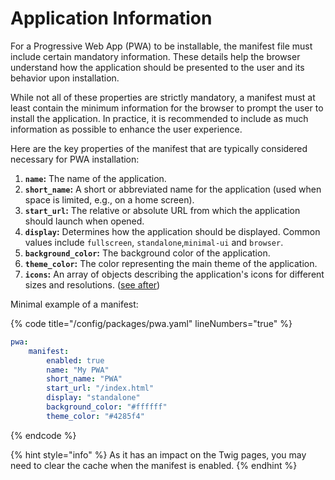 # Application Information

For a Progressive Web App (PWA) to be installable, the manifest file must include certain mandatory information. These details help the browser understand how the application should be presented to the user and its behavior upon installation.

While not all of these properties are strictly mandatory, a manifest must at least contain the minimum information for the browser to prompt the user to install the application. In practice, it is recommended to include as much information as possible to enhance the user experience.

Here are the key properties of the manifest that are typically considered necessary for PWA installation:

1. **`name`:** The name of the application.
2. **`short_name`:** A short or abbreviated name for the application (used when space is limited, e.g., on a home screen).
3. **`start_url`:** The relative or absolute URL from which the application should launch when opened.
4. **`display`:** Determines how the application should be displayed. Common values include `fullscreen`, `standalone`,`minimal-ui` and `browser`.
5. **`background_color`:** The background color of the application.
6. **`theme_color`:** The color representing the main theme of the application.
7. **`icons`:** An array of objects describing the application's icons for different sizes and resolutions. ([see after](../icons.md))

Minimal example of a manifest:

{% code title="/config/packages/pwa.yaml" lineNumbers="true" %}
```yaml
pwa:
    manifest:
        enabled: true
        name: "My PWA"
        short_name: "PWA"
        start_url: "/index.html"
        display: "standalone"
        background_color: "#ffffff"
        theme_color: "#4285f4"
```
{% endcode %}

{% hint style="info" %}
As it has an impact on the Twig pages, you may need to clear the cache when the manifest is enabled.
{% endhint %}
